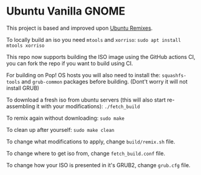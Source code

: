 # Ubuntu Vanilla GNOME

This project is based and improved upon [Ubuntu Remixes](https://gitlab.com/ubuntu-unity/ubuntu-remixes).

To locally build an iso you need `mtools` and `xorriso`: 
```sudo apt install mtools xorriso```

This repo now supports building the ISO image using the GitHub actions CI, you can fork the repo if you want to build using CI.

For building on Pop! OS hosts you will also need to install the: ```squashfs-tools``` and ```grub-common``` packages before building. (Dont't worry it will not install GRUB)

To download a fresh iso from ubuntu servers (this will also start re-assembling it with your modifications): 
```./fetch_build```


To remix again without downloading:
```sudo make```

To clean up after yourself:
```sudo make clean```

To change what modifications to apply, change `build/remix.sh` file.

To change where to get iso from, change `fetch_build.conf` file.

To change how your ISO is presented in it's GRUB2, change `grub.cfg` file.
